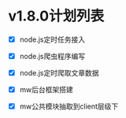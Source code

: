 
# v1.8.0计划列表 #

- [X] node.js定时任务接入

- [X] node.js爬虫程序编写

- [X] node.js定时爬取文章数据

- [X] mw后台框架搭建

- [X] mw公共模块抽取到client层级下
